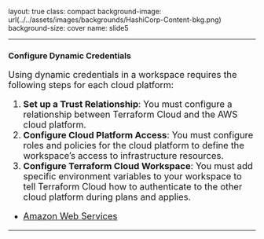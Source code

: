 layout: true
class: compact
background-image: url(../../assets/images/backgrounds/HashiCorp-Content-bkg.png)
background-size: cover
name: slide5

---
### Configure Dynamic Credentials
<font size=4>

Using dynamic credentials in a workspace requires the following steps for each cloud platform:

1. **Set up a Trust Relationship**: You must configure a relationship between Terraform Cloud and the AWS cloud platform. 
2. **Configure Cloud Platform Access**: You must configure roles and policies for the cloud platform to define the workspace’s access to infrastructure resources.
3. **Configure Terraform Cloud Workspace**: You must add specific environment variables to your workspace to tell Terraform Cloud how to authenticate to the other cloud platform during plans and applies.

- [Amazon Web Services](https://developer.hashicorp.com/terraform/cloud-docs/workspaces/dynamic-provider-credentials/aws-configuration)

---

